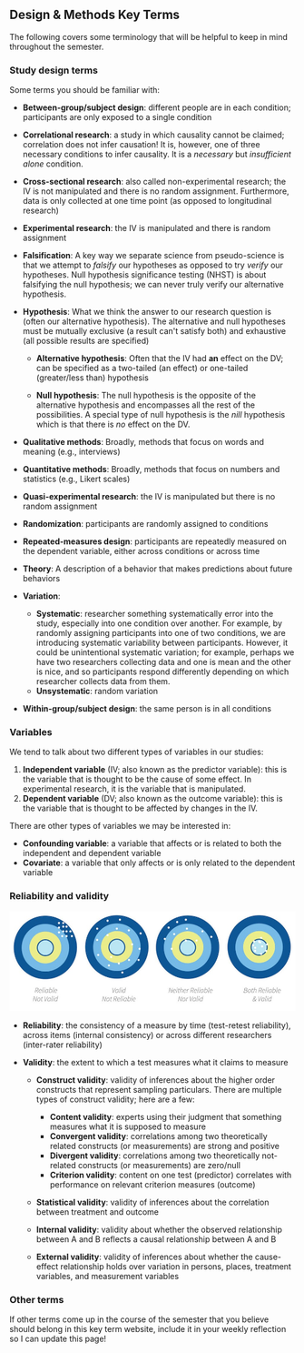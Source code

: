 ## Design & Methods Key Terms



The following covers some terminology that will be helpful to keep in mind throughout the semester. 

### Study design terms

Some terms you should be familiar with:

-   **Between-group/subject design**: different people are in each condition; participants are only exposed to a single condition

-   **Correlational research**: a study in which causality cannot be claimed; correlation does not infer causation! It is, however, one of three necessary conditions to infer causality. It is a *necessary* but *insufficient alone* condition.

-   **Cross-sectional research**: also called non-experimental research; the IV is not manipulated and there is no random assignment. Furthermore, data is only collected at one time point (as opposed to longitudinal research)

-   **Experimental research**: the IV is manipulated and there is random assignment

-   **Falsification**: A key way we separate science from pseudo-science is that we attempt to *falsify* our hypotheses as opposed to try *verify* our hypotheses. Null hypothesis significance testing (NHST) is about falsifying the null hypothesis; we can never truly verify our alternative hypothesis.

-   **Hypothesis**: What we think the answer to our research question is (often our alternative hypothesis). The alternative and null hypotheses must be mutually exclusive (a result can't satisfy both) and exhaustive (all possible results are specified)

    -   **Alternative hypothesis**: Often that the IV had **an** effect on the DV; can be specified as a two-tailed (an effect) or one-tailed (greater/less than) hypothesis

    -   **Null hypothesis**: The null hypothesis is the opposite of the alternative hypothesis and encompasses all the rest of the possibilities. A special type of null hypothesis is the *nill* hypothesis which is that there is *no* effect on the DV.

-   **Qualitative methods**: Broadly, methods that focus on words and meaning (e.g., interviews)

-   **Quantitative methods**: Broadly, methods that focus on numbers and statistics (e.g., Likert scales)

-   **Quasi-experimental research**: the IV is manipulated but there is no random assignment

-   **Randomization**: participants are randomly assigned to conditions

-   **Repeated-measures design**: participants are repeatedly measured on the dependent variable, either across conditions or across time

-   **Theory**: A description of a behavior that makes predictions about future behaviors

-   **Variation**:

    -   **Systematic**: researcher something systematically error into the study, especially into one condition over another. For example, by randomly assigning participants into one of two conditions, we are introducing systematic variability between participants. However, it could be unintentional systematic variation; for example, perhaps we have two researchers collecting data and one is mean and the other is nice, and so participants respond differently depending on which researcher collects data from them.
    -   **Unsystematic**: random variation

-   **Within-group/subject design**: the same person is in all conditions

### Variables

We tend to talk about two different types of variables in our studies:

1.  **Independent variable** (IV; also known as the predictor variable): this is the variable that is thought to be the cause of some effect. In experimental research, it is the variable that is manipulated.
2.  **Dependent variable** (DV; also known as the outcome variable): this is the variable that is thought to be affected by changes in the IV.

There are other types of variables we may be interested in:

-   **Confounding variable**: a variable that affects or is related to both the independent and dependent variable
-   **Covariate**: a variable that only affects or is only related to the dependent variable

### Reliability and validity

![](images/01-intro/reliability-validity.jpg)

-   **Reliability**: the consistency of a measure by time (test-retest reliability), across items (internal consistency) or across different researchers (inter-rater reliability)

-   **Validity**: the extent to which a test measures what it claims to measure

    -   **Construct validity**: validity of inferences about the higher order constructs that represent sampling particulars. There are multiple types of construct validity; here are a few:

        -   **Content validity**: experts using their judgment that something measures what it is supposed to measure
        -   **Convergent validity**: correlations among two theoretically related constructs (or measurements) are strong and positive
        -   **Divergent validity**: correlations among two theoretically not-related constructs (or measurements) are zero/null
        -   **Criterion validity**: content on one test (predictor) correlates with performance on relevant criterion measures (outcome)

    -   **Statistical validity**: validity of inferences about the correlation between treatment and outcome

    -   **Internal validity**: validity about whether the observed relationship between A and B reflects a causal relationship between A and B

    -   **External validity**: validity of inferences about whether the cause-effect relationship holds over variation in persons, places, treatment variables, and measurement variables

### Other terms

If other terms come up in the course of the semester that you believe should belong in this key term website, include it in your weekly reflection so I can update this page!
